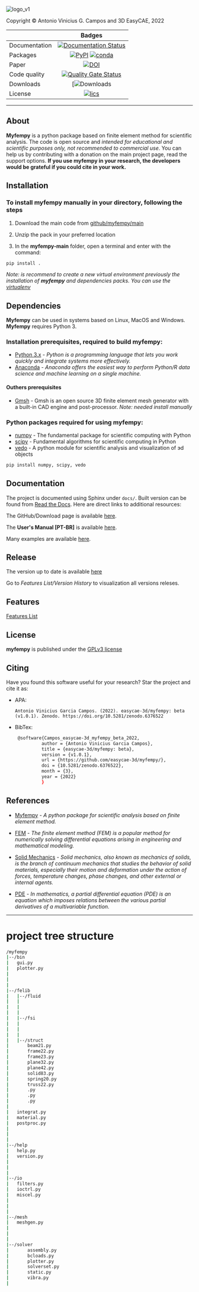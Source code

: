 ![logo_v1](https://user-images.githubusercontent.com/54820276/159730160-871ac41a-958a-4398-a014-506619c4cb56.png)

Copyright © Antonio Vinicius G. Campos and 3D EasyCAE, 2022

|  | Badges |
| --- | :---: |
| Documentation | [![Documentation Status](https://readthedocs.org/projects/myfempy/badge/?version=latest)](https://myfempy.readthedocs.io/en/latest/?badge=latest) |
| Packages | [![PyPI]()]() [![conda]()]() |
| Paper | [![DOI](https://zenodo.org/badge/462762513.svg)](https://zenodo.org/badge/latestdoi/462762513) |
| Code quality | [![Quality Gate Status](https://sonarcloud.io/api/project_badges/measure?project=easycae-3d_myfempy&metric=alert_status)](https://sonarcloud.io/summary/new_code?id=easycae-3d_myfempy) |
| Downloads | [![Downloads]() |
| License | [![lics](https://img.shields.io/badge/license-GPL-blue.svg)](https://en.wikipedia.org/wiki/GNU_General_Public_License) |

-----------

## About
**Myfempy** is a python package based on finite element method for scientific analysis. The code is open source and *intended for educational and scientific purposes only, not recommended to commercial use*. You can help us by contributing with a donation on the main project page, read the support options. **If you use myfempy in your research, the  developers would be grateful if you could cite in your work.**


## Installation
### To install myfempy manually in your directory, following the steps

1. Download the main code from [github/myfempy/main](https://github.com/easycae-3d/myfempy/tree/main)

2. Unzip the pack in your preferred location

3. In the **myfempy-main** folder, open a terminal and enter with the command:

```bash
pip install .
```

*Note: is recommend to create a new virtual environment previously the installation of **myfempy** and dependencies packs. You can use the [virtualenv](https://virtualenv.pypa.io/en/latest/)* 

## Dependencies


**Myfempy** can be used in systems based on Linux, MacOS and Windows. **Myfempy** requires Python 3.


### Installation prerequisites, required to build **myfempy**:
- [Python 3.x](https://www.python.org/) - *Python is a programming language that lets you work quickly and integrate systems more effectively.*
- [Anaconda](https://www.anaconda.com/) - *Anaconda offers the easiest way to perform Python/R data science and machine learning on a single machine.*


#### Outhers prerequisites
- [Gmsh](https://gmsh.info/) - Gmsh is an open source 3D finite element mesh generator with a built-in CAD engine and post-processor. *Note: needed install manually*


### Python packages required for using **myfempy**:
- [numpy](https://numpy.org/) - The fundamental package for scientific computing with Python
- [scipy](https://scipy.org/) - Fundamental algorithms for scientific computing in Python
- [vedo](https://vedo.embl.es/) - A python module for scientific analysis and visualization of эd objects


```bash
pip install numpy, scipy, vedo
```

## Documentation

The project is documented using Sphinx under `docs/`. Built version can be found from [Read the Docs](https://myfempy.readthedocs.io/). Here are direct links to additional resources:

The GitHub/Download page is available [here](https://github.com/easycae-3d/myfempy/).

The **User's Manual [PT-BR]** is available [here](https://github.com/easycae-3d/myfempy/blob/master/docs/Users_Manual.pdf).

Many examples are available [here](https://github.com/easycae-3d/myfempy/tree/master/examples).

## Release

The version up to date is available [here](https://github.com/easycae-3d/myfempy/releases)

Go to *Features List/Version History* to visualization all versions releses.

## Features

[Features List](https://docs.google.com/spreadsheets/d/1k9kiXk2PPuUvcsiukAni005zQc-IOCmP2r-Z6B02304/edit?usp=sharing)


## License

**myfempy** is published under the [GPLv3 license](https://en.wikipedia.org/wiki/GNU_General_Public_License)

<!-- ## >> Acknowledgment -->

## Citing

Have you found this software useful for your research? Star the project and cite it as:

- APA:
  ```
  Antonio Vinicius Garcia Campos. (2022). easycae-3d/myfempy: beta (v1.0.1). Zenodo. https://doi.org/10.5281/zenodo.6376522
  ```

- BibTex:
  ```bash
   @software{Campos_easycae-3d_myfempy_beta_2022,
            author = {Antonio Vinicius Garcia Campos},
            title = {easycae-3d/myfempy: beta},
            version = {v1.0.1},
            url = {https://github.com/easycae-3d/myfempy/},
            doi = {10.5281/zenodo.6376522},
            month = {3},
            year = {2022}
            }
  ```
  
## References

- [Myfempy](https://myfempy.readthedocs.io/) - *A python package for scientific analysis based on finite element method.* 

- [FEM](https://en.wikipedia.org/wiki/Finite_element_method) - *The finite element method (FEM) is a popular method for numerically solving differential equations arising in engineering and mathematical modeling.*

- [Solid Mechanics](https://en.wikipedia.org/wiki/Solid_mechanics) - *Solid mechanics, also known as mechanics of solids, is the branch of continuum mechanics that studies the behavior of solid materials, especially their motion and deformation under the action of forces, temperature changes, phase changes, and other external or internal agents.*

- [PDE](https://en.wikipedia.org/wiki/Partial_differential_equation) - *In mathematics, a partial differential equation (PDE) is an equation which imposes relations between the various partial derivatives of a multivariable function.*

-----------
# project tree structure
```bash
/myfempy
|--/bin
|	gui.py
|	plotter.py
|
|
|
|--/felib
|	|--/fluid
|	|
|	|
|	|
|	|--/fsi
|	|
|	|
|	|
|	|--/struct
|		beam21.py
|		frame22.py
|		frame23.py
|		plane32.py
|		plane42.py
|		solid83.py
|		spring20.py
|		truss22.py
|		.py
|		.py
|		.py
|
|	integrat.py
|	material.py
|	postproc.py
|
|
|
|--/help
|	help.py
|	version.py
|
|
|
|--/io
|	filters.py
|	ioctrl.py
|	miscel.py
|
|
|
|--/mesh
|	meshgen.py
|
|
|
|--/solver
|		assembly.py
|		bcloads.py
|		plotter.py
|		solverset.py
|		static.py
|		vibra.py
|
```
